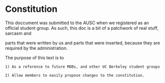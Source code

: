 Constitution
============

This doccument was submitted to the AUSC when we registered as an official student group. As such, this doc is a bit of a patchwork of real stuff, sarcasm and 

parts that were written by us and parts that were inserted, because they are required by the administration.

The purpose of this text is to 

    1) As a reference to future MOBs, and other UC Berkeley student groups

    2) Allow members to easily propose changes to the constitution.
